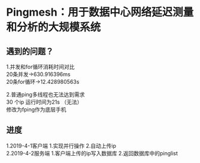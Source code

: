 Pingmesh：用于数据中心网络延迟测量和分析的大规模系统
====

遇到的问题？
-
1.并发和for循环消耗时间对比<br>
20条并发->630.916396ms<br>
20条for循环->12.428980563s

2.普通ping多线程也无法达到需求<br>
30 个ip 运行时间为21s （无法）<br>
修改为fping作为底层手机


进度
-
1.2019-4-1客户端 1.实现并行操作 2.自动上传ip<br>
2.2019-4-2服务端 1.客户端上传的ip写入数据库 2.返回数据库中的pinglist
